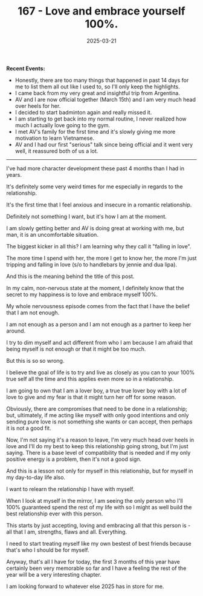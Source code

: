 ﻿---
title: 167 - Love and embrace yourself 100%.
date: 2025-03-21
categories: ["daily"]
tags: posts

---
**Recent Events:** 

- Honestly, there are too many things that happened in past 14 days for me to list them all out like I used to, so I'll only keep the highlights.
- I came back from my very great and insightful trip from Argentina.
- AV and I are now official together (March 15th) and I am very much head over heels for her.
- I decided to start badminton again and really missed it.
- I am starting to get back into my normal routine, I never realized how much I actually love going to the gym.
- I met AV's family for the first time and it's slowly giving me more motivation to learn Vietnamese.
- AV and I had our first "serious" talk since being official and  it went very well, it reassured both of us a lot.
---

I've had more character development these past 4 months than I had in years.

It's definitely some very weird times for me especially in regards to the relationship.

It's the first time that I feel anxious and insecure in a romantic relationship.

Definitely not something I want, but it's how I am at the moment.

I am slowly getting better and AV is doing great at working with me, but man, it is an uncomfortable situation.

The biggest kicker in all this? I am learning why they call it "falling in love".

The more time I spend with her, the more I get to know her, the more I'm just tripping and falling in love (s/o to handlebars by jennie and dua lipa).

And this is the meaning behind the title of this post.

In my calm, non-nervous state at the moment, I definitely know that the secret to my happiness is to love and embrace myself 100%.

My whole nervousness episode comes from the fact that I have the belief that I am not enough.

I am not enough as a person and I am not enough as a partner to keep her around.

I try to dim myself and act different from who I am because I am afraid that being myself is not enough or that it might be too much.

But this is so so wrong.

I believe the goal of life is to try and live as closely as you can to your 100% true self all the time and this applies even more so in a relationship.

I am going to own that I am a lover boy, a true true lover boy with a lot of love to give and my fear is that it might turn her off for some reason.

Obviously, there are compromises that need to be done in a relationship; but, ultimately, if me acting like myself with only good intentions and only sending pure love is not something she wants or can accept, then perhaps it is not a good fit.

Now, I'm not saying it's a reason to leave, I'm very much head over heels in love and I'll do my best to keep this relationship going strong, but I'm just saying. There is a base level of compatibility that is needed and if my only positive energy is a problem, then it's not a good sign.

And this is a lesson not only for myself in this relationship, but for myself in my day-to-day life also.

I want to relearn the relationship I have with myself.

When I look at myself in the mirror, I am seeing the only person who I'll 100% guaranteed spend the rest of my life with so I might as well build the best relationship ever with this person.

This starts by just accepting, loving and embracing all that this person is - all that I am, strengths, flaws and all. Everything.

I need to start treating myself like my own bestest of best friends because that's who I should be for myself.

Anyway, that's all I have for today, the first 3 months of this year have certainly been very memorable so far and I have a feeling the rest of the year will be a very interesting chapter.

I am looking forward to whatever else 2025 has in store for me.
